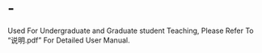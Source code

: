 # -
Used For Undergraduate and Graduate student Teaching, Please Refer To “说明.pdf” For Detailed User Manual.
